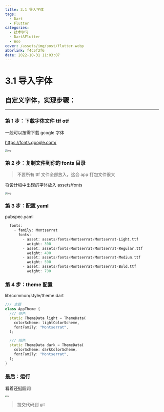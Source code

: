 ```yaml
---
title: 3.1 导入字体
tags:
  - Dart
  - Flutter
categories:
  - 技术学习
  - Dart&Flutter
  - Woo
cover: /assets/img/post/flutter.webp
abbrlink: f4c5f2f6
date: 2022-10-31 11:03:07
---
```


# 3.1 导入字体

## 自定义字体，实现步骤：

---

### 第 1 步：下载字体文件 ttf otf

一般可以按需下载 google 字体

https://fonts.google.com/

<img src="https://ducafecat.oss-cn-beijing.aliyuncs.com/podcast/image_SYzZbNvH-9.png" alt="img" style="zoom:50%;" />

### 第 2 步：复制文件到你的 fonts 目录

> 不要所有 ttf 文件全部放入，这会 app 打包文件很大

将设计稿中出现的字体放入 assets/fonts

<img src="https://ducafecat.oss-cn-beijing.aliyuncs.com/podcast/image_Upp9Z7Hvr4.png" alt="img" style="zoom:50%;" />

### 第 3 步：配置 yaml

pubspec.yaml

```dart
  fonts:
    - family: Montserrat
      fonts:
        - asset: assets/fonts/Montserrat/Montserrat-Light.ttf
          weight: 300
        - asset: assets/fonts/Montserrat/Montserrat-Regular.ttf
          weight: 400
        - asset: assets/fonts/Montserrat/Montserrat-Medium.ttf
          weight: 500
        - asset: assets/fonts/Montserrat/Montserrat-Bold.ttf
          weight: 700
```

### 第 4 步：theme 配置

lib/common/style/theme.dart

```dart
/// 主题
class AppTheme {
  /// 亮色
  static ThemeData light = ThemeData(
    colorScheme: lightColorScheme,
    fontFamily: "Montserrat",
  );

  /// 暗色
  static ThemeData dark = ThemeData(
    colorScheme: darkColorScheme,
    fontFamily: "Montserrat",
  );
}
```

### 最后：运行

看着还挺圆润

<img src="https://ducafecat.oss-cn-beijing.aliyuncs.com/podcast/image_KrPja3zU6o.png" alt="img" style="zoom:33%;" />

> 提交代码到 git
